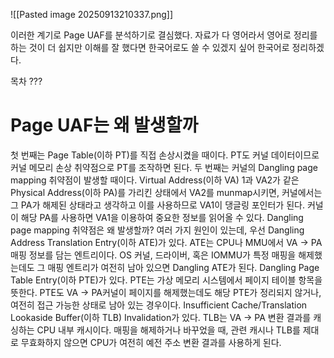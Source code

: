 ![[Pasted image 20250913210337.png]]

이러한 계기로 Page UAF를 분석하기로 결심했다. 자료가 다 영어라서 영어로 정리를 하는 것이 더 쉽지만 이해를 잘 했다면 한국어로도 쓸 수 있겠지 싶어 한국어로 정리하겠다.

목차 ???
# Page UAF는 왜 발생할까

첫 번째는 Page Table(이하 PT)를 직접 손상시켰을 때이다. PT도 커널 데이터이므로 커널 메모리 손상 취약점으로 PT를 조작하면 된다.
두 번째는 커널의 Dangling page mapping 취약점이 발생할 때이다. Virtual Address(이하 VA) 1과 VA2가 같은 Physical Address(이하 PA)를 가리킨 상태에서 VA2를 munmap시키면, 커널에서는 그 PA가 해제된 상태라고 생각하고 이를 사용하므로 VA1이 댕글링 포인터가 된다. 커널이 해당 PA를 사용하면 VA1을 이용하여 중요한 정보를 읽어올 수 있다.
Dangling page mapping 취약점은 왜 발생할까? 여러 가지 원인이 있는데, 우선 Dangling Address Translation Entry(이하 ATE)가 있다. ATE는 CPU나 MMU에서 VA -> PA 매핑 정보를 담는 엔트리이다. OS 커널, 드라이버, 혹은 IOMMU가 특정 매핑을 해제했는데도 그 매핑 엔트리가 여전히 남아 있으면 Dangling ATE가 된다. Dangling Page Table Entry(이하 PTE)가 있다. PTE는 가상 메모리 시스템에서 페이지 테이블 항목을 뜻한다. PTE도 VA -> PA커널이 페이지를 해제했는데도 해당 PTE가 정리되지 않거나, 여전히 접근 가능한 상태로 남아 있는 경우이다. Insufficient Cache/Translation Lookaside Buffer(이하 TLB) Invalidation가 있다. TLB는 VA -> PA 변환 결과를 캐싱하는 CPU 내부 캐시이다. 매핑을 해제하거나 바꾸었을 때, 관련 캐시나 TLB를 제대로 무효화하지 않으면 CPU가 여전히 예전 주소 변환 결과를 사용하게 된다.